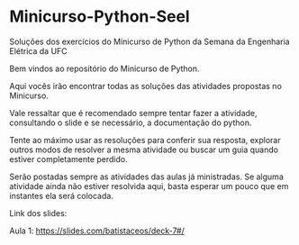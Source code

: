 # Minicurso-Python-Seel
Soluções dos exercícios do Minicurso de Python da Semana da Engenharia Elétrica da UFC

Bem vindos ao repositório do Minicurso de Python.

Aqui vocês irão encontrar todas as soluções das atividades propostas no Minicurso.

Vale ressaltar que é recomendado sempre tentar fazer a atividade, consultando o slide e se necessário, a documentação do python. 

Tente ao máximo usar as resoluções para conferir sua resposta, explorar outros modos de resolver a mesma atividade ou buscar um guia quando estiver completamente perdido.

Serão postadas sempre as atividades das aulas já ministradas. Se alguma atividade ainda não estiver resolvida aqui, basta esperar um pouco que em instantes ela será colocada.




Link dos slides:

Aula 1: https://slides.com/batistaceos/deck-7#/
